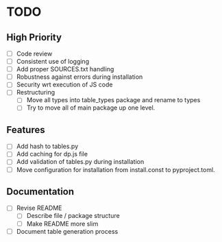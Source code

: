 # TODO

## High Priority
- [ ] Code review
- [ ] Consistent use of logging
- [ ] Add proper SOURCES.txt handling
- [ ] Robustness against errors during installation
- [ ] Security wrt execution of JS code
- [ ] Restructuring
  - [ ] Move all types into table_types package and rename to types
  - [ ] Try to move all of main package up one level.

## Features
- [ ] Add hash to tables.py
- [ ] Add caching for dp.js file
- [ ] Add validation of tables.py during installation
- [ ] Move configuration for installation from install.const to pyproject.toml.

## Documentation
- [ ] Revise README
  - [ ] Describe file / package structure
  - [ ] Make README more slim
- [ ] Document table generation process
